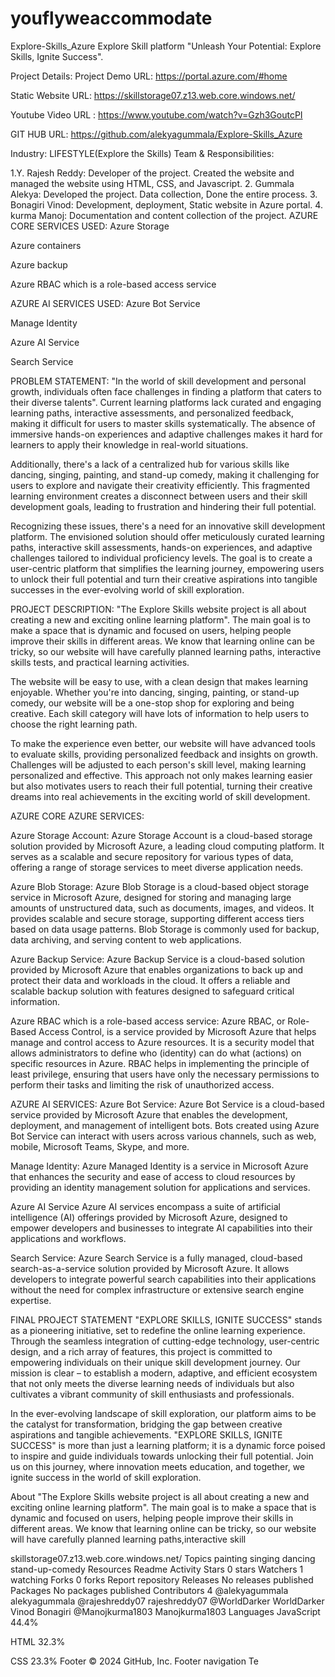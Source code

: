 # youflyweaccommodate
Explore-Skills_Azure
Explore Skill platform
"Unleash Your Potential: Explore Skills, Ignite Success".

Project Details:
Project Demo URL: https://portal.azure.com/#home

Static Website URL: https://skillstorage07.z13.web.core.windows.net/

Youtube Video URL : https://www.youtube.com/watch?v=Gzh3GoutcPI

GIT HUB URL: https://github.com/alekyagummala/Explore-Skills_Azure

Industry: LIFESTYLE(Explore the Skills)
Team & Responsibilities:

1.Y. Rajesh Reddy:
Developer of the project. Created the website and managed the website using HTML, CSS, and Javascript.
2. Gummala Alekya:
Developed the project. Data collection, Done the entire process.
3. Bonagiri Vinod:
Development, deployment, Static website in Azure portal.
4. kurma Manoj:
Documentation and content collection of the project.
AZURE CORE SERVICES USED:
Azure Storage

Azure containers

Azure backup

Azure RBAC which is a role-based access service

AZURE AI SERVICES USED:
Azure Bot Service

Manage Identity

Azure AI Service

Search Service

PROBLEM STATEMENT:
"In the world of skill development and personal growth, individuals often face challenges in finding a platform that caters to their diverse talents". Current learning platforms lack curated and engaging learning paths, interactive assessments, and personalized feedback, making it difficult for users to master skills systematically. The absence of immersive hands-on experiences and adaptive challenges makes it hard for learners to apply their knowledge in real-world situations.

Additionally, there's a lack of a centralized hub for various skills like dancing, singing, painting, and stand-up comedy, making it challenging for users to explore and navigate their creativity efficiently. This fragmented learning environment creates a disconnect between users and their skill development goals, leading to frustration and hindering their full potential.

Recognizing these issues, there's a need for an innovative skill development platform. The envisioned solution should offer meticulously curated learning paths, interactive skill assessments, hands-on experiences, and adaptive challenges tailored to individual proficiency levels. The goal is to create a user-centric platform that simplifies the learning journey, empowering users to unlock their full potential and turn their creative aspirations into tangible successes in the ever-evolving world of skill exploration.

PROJECT DESCRIPTION:
"The Explore Skills website project is all about creating a new and exciting online learning platform". The main goal is to make a space that is dynamic and focused on users, helping people improve their skills in different areas. We know that learning online can be tricky, so our website will have carefully planned learning paths, interactive skills tests, and practical learning activities.

The website will be easy to use, with a clean design that makes learning enjoyable. Whether you're into dancing, singing, painting, or stand-up comedy, our website will be a one-stop shop for exploring and being creative. Each skill category will have lots of information to help users to choose the right learning path.

To make the experience even better, our website will have advanced tools to evaluate skills, providing personalized feedback and insights on growth. Challenges will be adjusted to each person's skill level, making learning personalized and effective. This approach not only makes learning easier but also motivates users to reach their full potential, turning their creative dreams into real achievements in the exciting world of skill development.

AZURE CORE AZURE SERVICES:


Azure Storage Account:
Azure Storage Account is a cloud-based storage solution provided by Microsoft Azure, a leading cloud computing platform. It serves as a scalable and secure repository for various types of data, offering a range of storage services to meet diverse application needs.


Azure Blob Storage:
Azure Blob Storage is a cloud-based object storage service in Microsoft Azure, designed for storing and managing large amounts of unstructured data, such as documents, images, and videos. It provides scalable and secure storage, supporting different access tiers based on data usage patterns. Blob Storage is commonly used for backup, data archiving, and serving content to web applications.



Azure Backup Service:
Azure Backup Service is a cloud-based solution provided by Microsoft Azure that enables organizations to back up and protect their data and workloads in the cloud. It offers a reliable and scalable backup solution with features designed to safeguard critical information.



Azure RBAC which is a role-based access service:
Azure RBAC, or Role-Based Access Control, is a service provided by Microsoft Azure that helps manage and control access to Azure resources. It is a security model that allows administrators to define who (identity) can do what (actions) on specific resources in Azure. RBAC helps in implementing the principle of least privilege, ensuring that users have only the necessary permissions to perform their tasks and limiting the risk of unauthorized access.





AZURE AI SERVICES:
Azure Bot Service:
Azure Bot Service is a cloud-based service provided by Microsoft Azure that enables the development, deployment, and management of intelligent bots. Bots created using Azure Bot Service can interact with users across various channels, such as web, mobile, Microsoft Teams, Skype, and more.       

Manage Identity:
Azure Managed Identity is a service in Microsoft Azure that enhances the security and ease of access to cloud resources by providing an identity management solution for applications and services.





Azure AI Service
Azure AI services encompass a suite of artificial intelligence (AI) offerings provided by Microsoft Azure, designed to empower developers and businesses to integrate AI capabilities into their applications and workflows.







Search Service:
Azure Search Service is a fully managed, cloud-based search-as-a-service solution provided by Microsoft Azure. It allows developers to integrate powerful search capabilities into their applications without the need for complex infrastructure or extensive search engine expertise.


FINAL PROJECT STATEMENT
"EXPLORE SKILLS, IGNITE SUCCESS" stands as a pioneering initiative, set to redefine the online learning experience. Through the seamless integration of cutting-edge technology, user-centric design, and a rich array of features, this project is committed to empowering individuals on their unique skill development journey. Our mission is clear – to establish a modern, adaptive, and efficient ecosystem that not only meets the diverse learning needs of individuals but also cultivates a vibrant community of skill enthusiasts and professionals.

In the ever-evolving landscape of skill exploration, our platform aims to be the catalyst for transformation, bridging the gap between creative aspirations and tangible achievements. "EXPLORE SKILLS, IGNITE SUCCESS" is more than just a learning platform; it is a dynamic force poised to inspire and guide individuals towards unlocking their full potential. Join us on this journey, where innovation meets education, and together, we ignite success in the world of skill exploration.      

About
"The Explore Skills website project is all about creating a new and exciting online learning platform". The main goal is to make a space that is dynamic and focused on users, helping people improve their skills in different areas. We know that learning online can be tricky, so our website will have carefully planned learning paths,interactive skill

skillstorage07.z13.web.core.windows.net/
Topics
painting singing dancing stand-up-comedy
Resources
 Readme
 Activity
Stars
 0 stars
Watchers
 1 watching
Forks
 0 forks
Report repository
Releases
No releases published
Packages
No packages published
Contributors
4
@alekyagummala
alekyagummala
@rajeshreddy07
rajeshreddy07
@WorldDarker
WorldDarker Vinod Bonagiri
@Manojkurma1803
Manojkurma1803
Languages
JavaScript
44.4%
 
HTML
32.3%
 
CSS
23.3%
Footer
© 2024 GitHub, Inc.
Footer navigation
Te
